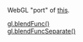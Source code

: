WebGL "port" of [this](http://www.andersriggelsen.dk/OpenGL/).

[gl.blendFunc()](http://mrdoob.github.com/webgl-blendfunctions/blendfunc.html)  
[gl.blendFuncSeparate()](http://mrdoob.github.com/webgl-blendfunctions/blendfuncseparate.html)
